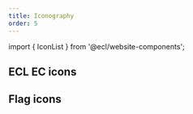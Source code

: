 ```yaml
---
title: Iconography
order: 5
---
```


import { IconList } from '@ecl/website-components';

## ECL EC icons

<IconList system="ec" set="standard" />

## Flag icons

<IconList set="flag" />

